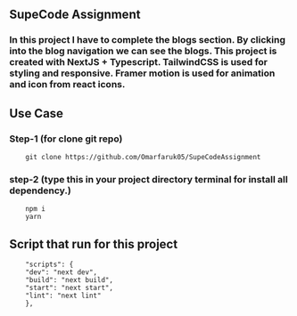 ## SupeCode Assignment

### In this project I have to complete the blogs section. By clicking into the blog navigation we can see the blogs. This project is created with NextJS + Typescript. TailwindCSS is used for styling and responsive. Framer motion is used for animation and icon from react icons.

## Use Case

### Step-1 (for clone git repo)

        git clone https://github.com/Omarfaruk05/SupeCodeAssignment

### step-2 (type this in your project directory terminal for install all dependency.)

        npm i
        yarn

## Script that run for this project

        "scripts": {
        "dev": "next dev",
        "build": "next build",
        "start": "next start",
        "lint": "next lint"
        },
